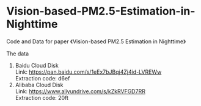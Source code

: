 # Vision-based-PM2.5-Estimation-in-Nighttime
Code and Data for paper 《Vision-based PM2.5 Estimation in Nighttime》

The data 
1. Baidu Cloud Disk  
   Link: https://pan.baidu.com/s/1eEx7bJBqj4Zj4id-LVREWw  
   Extraction code: d6ef  
3. Alibaba Cloud Disk  
   Link: https://www.aliyundrive.com/s/kZkRVFGD7RR  
   Extraction code: 20ft  
   
